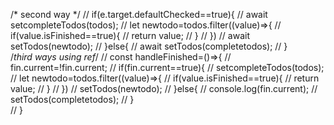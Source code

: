 <!-- const [completetodos,setcompleteTodos]=useState([]);
let fin=useRef(false); -->
<!-- function handleFinished() -->
/*     second way */
        //  if(e.target.defaultChecked==true){
        //     await setcompleteTodos(todos);
        //     let newtodo=todos.filter((value)=>{
        //         if(value.isFinished==true){
        //             return value;
        //         }
        //      })
        //      await setTodos(newtodo);
        //  }else{
        //     await setTodos(completetodos);
        //  }      
/*third ways using ref*/
    // const handleFinished=()=>{
    //     fin.current=!fin.current;
    //      if(fin.current==true){
    //         setcompleteTodos(todos);
    //         let newtodo=todos.filter((value)=>{
    //             if(value.isFinished==true){
    //                 return value;
    //             }
    //          })
    //          setTodos(newtodo);
    //      }else{
    //         console.log(fin.current);
    //         setTodos(completetodos);
    //      }      
    // }